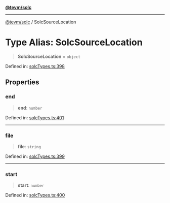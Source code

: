 [**@tevm/solc**](../README.md)

***

[@tevm/solc](../globals.md) / SolcSourceLocation

# Type Alias: SolcSourceLocation

> **SolcSourceLocation** = `object`

Defined in: [solcTypes.ts:398](https://github.com/evmts/compiler/blob/main/packages/solc/src/solcTypes.ts#L398)

## Properties

### end

> **end**: `number`

Defined in: [solcTypes.ts:401](https://github.com/evmts/compiler/blob/main/packages/solc/src/solcTypes.ts#L401)

***

### file

> **file**: `string`

Defined in: [solcTypes.ts:399](https://github.com/evmts/compiler/blob/main/packages/solc/src/solcTypes.ts#L399)

***

### start

> **start**: `number`

Defined in: [solcTypes.ts:400](https://github.com/evmts/compiler/blob/main/packages/solc/src/solcTypes.ts#L400)

